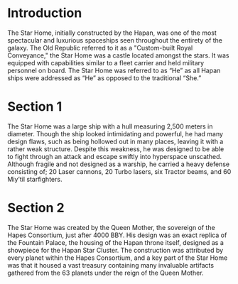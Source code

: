 # Introduction

The Star Home, initially constructed by the Hapan, was one of the most spectacular and luxurious spaceships seen throughout the entirety of the galaxy.
The Old Republic referred to it as a "Custom-built Royal Conveyance," the Star Home was a castle located amongst the stars.
It was equipped with capabilities similar to a fleet carrier and held military personnel on board.
The Star Home was referred to as “He” as all Hapan ships were addressed as “He” as opposed to the traditional “She.”

# Section 1

The Star Home was a large ship with a hull measuring 2,500 meters in diameter.
Though the ship looked intimidating and powerful, he had many design flaws, such as being hollowed out in many places, leaving it with a rather weak structure.
Despite this weakness, he was designed to be able to fight through an attack and escape swiftly into hyperspace unscathed.
Although fragile and not designed as a warship, he carried a heavy defense consisting of; 20 Laser cannons, 20 Turbo lasers, six Tractor beams, and 60 Miy’til starfighters.

# Section 2

The Star Home was created by the Queen Mother, the sovereign of the Hapes Consortium, just after 4000 BBY.
His design was an exact replica of the Fountain Palace, the housing of the Hapan throne itself, designed as a showpiece for the Hapan Star Cluster.
The construction was attributed by every planet within the Hapes Consortium, and a key part of the Star Home was that it housed a vast treasury containing many invaluable artifacts gathered from the 63 planets under the reign of the Queen Mother.
